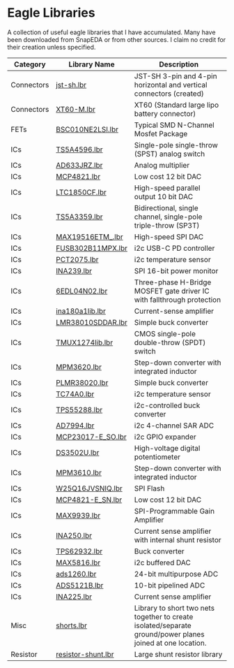 # Eagle Libraries
A collection of useful eagle libraries that I have accumulated.
Many have been downloaded from SnapEDA or from other sources.
I claim no credit for their creation unless specified.


| **Category** | **Library Name** | **Description** |
|-------|-------|----|
|  Connectors | [jst-sh.lbr](Connectors/jst-sh.lbr) | JST-SH 3-pin and 4-pin horizontal and vertical connectors (created)|
|  Connectors | [XT60-M.lbr](Connectors/XT60-M.lbr) | XT60 (Standard large lipo battery connector) |
|  FETs | [BSC010NE2LSI.lbr](FETs/BSC010NE2LSI.lbr) | Typical SMD N-Channel Mosfet Package |
|  ICs | [TS5A4596.lbr](ICs/TS5A4596.lbr) | Single-pole single-throw (SPST) analog switch |
|  ICs | [AD633JRZ.lbr](ICs/AD633JRZ.lbr) | Analog multiplier |
|  ICs | [MCP4821.lbr](ICs/MCP4821.lbr) | Low cost 12 bit DAC |
|  ICs | [LTC1850CF.lbr](ICs/LTC1850CF.lbr) | High-speed parallel output 10 bit DAC |
|  ICs | [TS5A3359.lbr](ICs/TS5A3359.lbr) | Bidirectional, single channel, single-pole triple-throw (SP3T) |
|  ICs | [MAX19516ETM_.lbr](ICs/MAX19516ETM_.lbr) | High-speed SPI DAC |
|  ICs | [FUSB302B11MPX.lbr](ICs/FUSB302B11MPX.lbr) | i2c USB-C PD controller|
|  ICs | [PCT2075.lbr](ICs/PCT2075.lbr) | i2c temperature sensor |
|  ICs | [INA239.lbr](ICs/INA239.lbr) | SPI 16-bit power monitor |
|  ICs | [6EDL04N02.lbr](ICs/6EDL04N02.lbr) | Three-phase H-Bridge MOSFET gate driver IC with fallthrough protection |
|  ICs | [ina180a1lib.lbr](ICs/ina180a1lib.lbr) | Current-sense amplifier |
|  ICs | [LMR38010SDDAR.lbr](ICs/LMR38010SDDAR.lbr) | Simple buck converter |
|  ICs | [TMUX1274lib.lbr](ICs/TMUX1274lib.lbr) | CMOS single-pole double-throw (SPDT) switch |
|  ICs | [MPM3620.lbr](ICs/MPM3620.lbr) | Step-down converter with integrated inductor |
|  ICs | [PLMR38020.lbr](ICs/PLMR38020.lbr) | Simple buck converter |
|  ICs | [TC74A0.lbr](ICs/TC74A0.lbr) | i2c temperature sensor |
|  ICs | [TPS55288.lbr](ICs/TPS55288.lbr) | i2c-controlled buck converter |
|  ICs | [AD7994.lbr](ICs/AD7994.lbr) | i2c 4-channel SAR ADC |
|  ICs | [MCP23017-E_SO.lbr](ICs/MCP23017-E_SO.lbr) | i2c GPIO expander |
|  ICs | [DS3502U.lbr](ICs/DS3502U.lbr) | High-voltage digital potentiometer |
|  ICs | [MPM3610.lbr](ICs/MPM3610.lbr) | Step-down converter with integrated inductor |
|  ICs | [W25Q16JVSNIQ.lbr](ICs/W25Q16JVSNIQ.lbr) | SPI Flash |
|  ICs | [MCP4821-E_SN.lbr](ICs/MCP4821-E_SN.lbr) | Low cost 12 bit DAC |
|  ICs | [MAX9939.lbr](ICs/MAX9939.lbr) | SPI-Programmable Gain Amplifier |
|  ICs | [INA250.lbr](ICs/INA250.lbr) | Current sense amplifier with internal shunt resistor  |
|  ICs | [TPS62932.lbr](ICs/TPS62932.lbr) | Buck converter |
|  ICs | [MAX5816.lbr](ICs/MAX5816.lbr) | i2c buffered DAC |
|  ICs | [ads1260.lbr](ICs/ads1260.lbr) | 24-bit multipurpose ADC |
|  ICs | [ADS5121B.lbr](ICs/ADS5121B.lbr) | 10-bit pipelined ADC |
|  ICs | [INA225.lbr](ICs/INA225.lbr) | Current sense amplifier |
|  Misc | [shorts.lbr](Misc/shorts.lbr) | Library to short two nets together to create isolated/separate ground/power planes joined at one location. |
|  Resistor | [resistor-shunt.lbr](Resistor/resistor-shunt.lbr) | Large shunt resistor library |